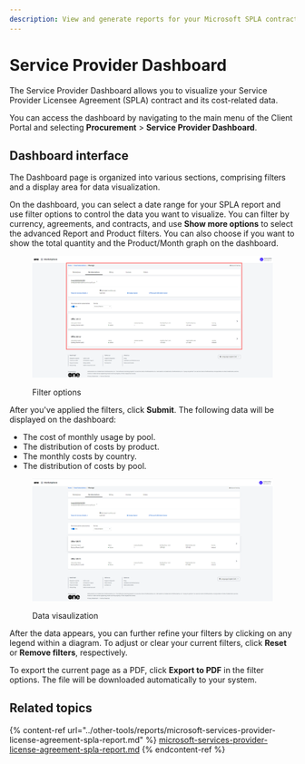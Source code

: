 ```yaml
---
description: View and generate reports for your Microsoft SPLA contract.
---
```


# Service Provider Dashboard

The Service Provider Dashboard allows you to visualize your Service Provider Licensee Agreement (SPLA) contract and its cost-related data.&#x20;

You can access the dashboard by navigating to the main menu of the Client Portal and selecting **Procurement** > **Service Provider Dashboard**.

## Dashboard interface

The Dashboard page is organized into various sections, comprising filters and a display area for data visualization.

On the dashboard, you can select a date range for your SPLA report and use filter options to control the data you want to visualize. You can filter by currency, agreements, and contracts, and use **Show more options** to select the advanced Report and Product filters. You can also choose if you want to show the total quantity and the Product/Month graph on the dashboard.&#x20;

<figure><img src="../../.gitbook/assets/image (822).png" alt=""><figcaption><p>Filter options</p></figcaption></figure>

After you've applied the filters, click **Submit**. The following data will be displayed on the dashboard:

* The cost of monthly usage by pool.
* The distribution of costs by product.
* The monthly costs by country.
* The distribution of costs by pool.

<figure><img src="../../.gitbook/assets/image (823).png" alt=""><figcaption><p>Data visaulization</p></figcaption></figure>

After the data appears, you can further refine your filters by clicking on any legend within a diagram. To adjust or clear your current filters, click **Reset** or **Remove filters**, respectively.&#x20;

To export the current page as a PDF, click **Export to PDF** in the filter options. The file will be downloaded automatically to your system.&#x20;

## Related topics

{% content-ref url="../other-tools/reports/microsoft-services-provider-license-agreement-spla-report.md" %}
[microsoft-services-provider-license-agreement-spla-report.md](../other-tools/reports/microsoft-services-provider-license-agreement-spla-report.md)
{% endcontent-ref %}
